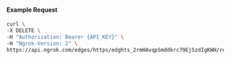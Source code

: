 <!-- Code generated for API Clients. DO NOT EDIT. -->
#### Example Request
```bash
curl \
-X DELETE \
-H "Authorization: Bearer {API_KEY}" \
-H "Ngrok-Version: 2" \
https://api.ngrok.com/edges/https/edghts_2rmHAvqpSmddkrc79EjSzdIgKWH/routes/edghtsrt_2rmHAqG20c9lXtZQsVShzQRgy38/request_headers
